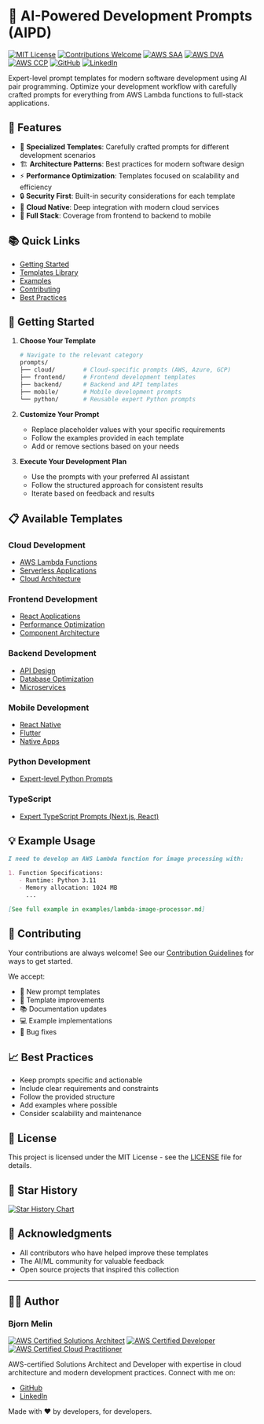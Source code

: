 # 🚀 AI-Powered Development Prompts (AIPD)

[![MIT License](https://img.shields.io/badge/License-MIT-green.svg)](https://choosealicense.com/licenses/mit/)
[![Contributions Welcome](https://img.shields.io/badge/contributions-welcome-brightgreen.svg?style=flat)](CONTRIBUTING.md)
[![AWS SAA](https://img.shields.io/badge/AWS-Solutions%20Architect%20Associate-FF9900?logo=amazon-aws)](https://www.credly.com/org/amazon-web-services/badge/aws-certified-solutions-architect-associate)
[![AWS DVA](https://img.shields.io/badge/AWS-Developer%20Associate-FF9900?logo=amazon-aws)](https://www.credly.com/org/amazon-web-services/badge/aws-certified-developer-associate)
[![AWS CCP](https://img.shields.io/badge/AWS-Cloud%20Practitioner-FF9900?logo=amazon-aws)](https://www.credly.com/org/amazon-web-services/badge/aws-certified-cloud-practitioner)
[![GitHub](https://img.shields.io/badge/GitHub-BjornMelin-181717?logo=github)](https://github.com/BjornMelin)
[![LinkedIn](https://img.shields.io/badge/LinkedIn-Bjorn%20Melin-0077B5?logo=linkedin)](https://www.linkedin.com/in/bjorn-melin/)

Expert-level prompt templates for modern software development using AI pair programming. Optimize your development workflow with carefully crafted prompts for everything from AWS Lambda functions to full-stack applications.

## 🌟 Features

- 🎯 **Specialized Templates**: Carefully crafted prompts for different development scenarios
- 🏗️ **Architecture Patterns**: Best practices for modern software design
- ⚡ **Performance Optimization**: Templates focused on scalability and efficiency
- 🔒 **Security First**: Built-in security considerations for each template
- 🚀 **Cloud Native**: Deep integration with modern cloud services
- 📱 **Full Stack**: Coverage from frontend to backend to mobile

## 📚 Quick Links

- [Getting Started](#-getting-started)
- [Templates Library](./prompts/)
- [Examples](./examples/)
- [Contributing](CONTRIBUTING.md)
- [Best Practices](./docs/best-practices.md)

## 🚀 Getting Started

1. **Choose Your Template**

   ```bash
   # Navigate to the relevant category
   prompts/
   ├── cloud/        # Cloud-specific prompts (AWS, Azure, GCP)
   ├── frontend/     # Frontend development templates
   ├── backend/      # Backend and API templates
   ├── mobile/       # Mobile development prompts
   └── python/       # Reusable expert Python prompts
   ```

2. **Customize Your Prompt**

   - Replace placeholder values with your specific requirements
   - Follow the examples provided in each template
   - Add or remove sections based on your needs

3. **Execute Your Development Plan**
   - Use the prompts with your preferred AI assistant
   - Follow the structured approach for consistent results
   - Iterate based on feedback and results

## 📋 Available Templates

### Cloud Development

- [AWS Lambda Functions](./prompts/cloud/aws-lambda.md)
- [Serverless Applications](./prompts/cloud/serverless.md)
- [Cloud Architecture](./prompts/cloud/architecture.md)

### Frontend Development

- [React Applications](./prompts/frontend/react.md)
- [Performance Optimization](./prompts/frontend/performance.md)
- [Component Architecture](./prompts/frontend/components.md)

### Backend Development

- [API Design](./prompts/backend/api.md)
- [Database Optimization](./prompts/backend/database.md)
- [Microservices](./prompts/backend/microservices.md)

### Mobile Development

- [React Native](./prompts/mobile/react-native.md)
- [Flutter](./prompts/mobile/flutter.md)
- [Native Apps](./prompts/mobile/native.md)

### Python Development

- [Expert-level Python Prompts](./prompts/python/)

### TypeScript

- [Expert TypeScript Prompts (Next.js, React)](./prompts/typescript/)

## 💡 Example Usage

```markdown
I need to develop an AWS Lambda function for image processing with:

1. Function Specifications:
   - Runtime: Python 3.11
   - Memory allocation: 1024 MB
     ...

[See full example in examples/lambda-image-processor.md]
```

## 🤝 Contributing

Your contributions are always welcome! See our [Contribution Guidelines](CONTRIBUTING.md) for ways to get started.

We accept:

- 📝 New prompt templates
- 🎨 Template improvements
- 📚 Documentation updates
- 💻 Example implementations
- 🐛 Bug fixes

## 📈 Best Practices

- Keep prompts specific and actionable
- Include clear requirements and constraints
- Follow the provided structure
- Add examples where possible
- Consider scalability and maintenance

## 📜 License

This project is licensed under the MIT License - see the [LICENSE](LICENSE) file for details.

## 🌟 Star History

[![Star History Chart](https://api.star-history.com/svg?repos=yourusername/ai-powered-development-prompts&type=Date)](https://star-history.com/#yourusername/ai-powered-development-prompts&Date)

## 🙏 Acknowledgments

- All contributors who have helped improve these templates
- The AI/ML community for valuable feedback
- Open source projects that inspired this collection

---

## 👨‍💻 Author

### Bjorn Melin

[![AWS Certified Solutions Architect](https://images.credly.com/size/110x110/images/0e284c3f-5164-4b21-8660-0d84737941bc/image.png)](https://www.credly.com/org/amazon-web-services/badge/aws-certified-solutions-architect-associate)
[![AWS Certified Developer](https://images.credly.com/size/110x110/images/b9feab85-1a43-4f6c-99a5-631b88d5461b/image.png)](https://www.credly.com/org/amazon-web-services/badge/aws-certified-developer-associate)
[![AWS Certified Cloud Practitioner](https://images.credly.com/size/110x110/images/00634f82-b07f-4bbd-a6bb-53de397fc3a6/image.png)](https://www.credly.com/org/amazon-web-services/badge/aws-certified-cloud-practitioner)

AWS-certified Solutions Architect and Developer with expertise in cloud architecture and modern development practices. Connect with me on:

- [GitHub](https://github.com/BjornMelin)
- [LinkedIn](https://www.linkedin.com/in/bjorn-melin/)

Made with ❤️ by developers, for developers.
